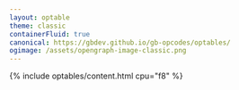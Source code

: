```yaml
---
layout: optable
theme: classic
containerFluid: true
canonical: https://gbdev.github.io/gb-opcodes/optables/
ogimage: /assets/opengraph-image-classic.png
---
```


{% include optables/content.html cpu="f8" %}

